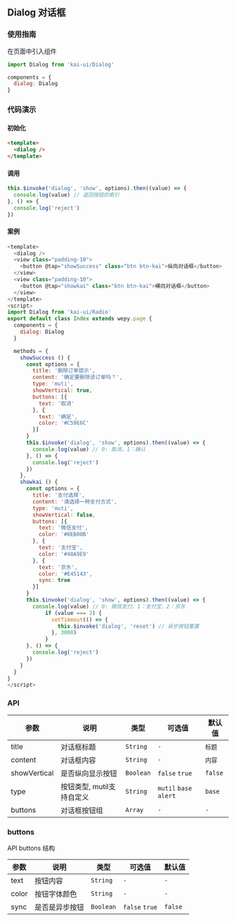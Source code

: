 ## Dialog 对话框

### 使用指南
在页面中引入组件
```javascript
import Dialog from 'kai-ui/Dialog'

components = {
  dialog: Dialog
}
```

### 代码演示

#### 初始化

```html
<template>
  <dialog />
</template>
```

#### 调用
```javascript
this.$invoke('dialog', 'show', options).then((value) => {
  console.log(value) // 返回按钮的索引
}, () => {
  console.log('reject')
})
```

#### 案例
```javascript
<template>
  <dialog />
  <view class="padding-10">
    <button @tap="showSuccess" class="btn btn-kai">纵向对话框</button>
  </view>
  <view class="padding-10">
    <button @tap="showkai" class="btn btn-kai">横向对话框</button>
  </view>
</template>
<script>
import Dialog from 'kai-ui/Radio'
export default class Index extends wepy.page {
  components = {
    dialog: Dialog
  }

  methods = {
    showSuccess () {
      const options = {
        title: '删除订单提示',
        content: '确定要删除该订单吗？',
        type: 'muti',
        showVertical: true,
        buttons: [{
          text: '取消'
        }, {
          text: '确定',
          color: '#C59E6C'
        }]
      }
      this.$invoke('dialog', 'show', options).then((value) => {
        console.log(value) // 0: 取消，1：确认
      }, () => {
        console.log('reject')
      })
    },
    showkai () {
      const options = {
        title: '支付选择',
        content: '请选择一种支付方式',
        type: 'muti',
        showVertical: false,
        buttons: [{
          text: '微信支付',
          color: '#0EB00B'
        }, {
          text: '支付宝',
          color: '#48A9E9'
        }, {
          text: '京东',
          color: '#E45143',
          sync: true
        }]
      }
      this.$invoke('dialog', 'show', options).then((value) => {
        console.log(value) // 0: 微信支付，1：支付宝，2：京东
            if (value === 2) {
              setTimeout(() => {
                this.$invoke('dialog', 'reset') // 异步按钮重置
              }, 3000)
            }
      }, () => {
        console.log('reject')
      })
    }
  }
}
</script>
```

### API

| 参数 | 说明 | 类型 | 可选值 | 默认值 |
|---------------------|----------------------------|-----------|-----------|-------------|
| title | 对话框标题 | `String` |`-` | `标题` |
| content | 对话框内容 | `String` |`-` | `内容` |
| showVertical | 是否纵向显示按钮 | `Boolean` |`false` `true` | `false` |
| type | 按钮类型, mutil支持自定义 | `String` |`mutil` `base` `alert` | `base` |
| buttons | 对话框按钮组 | `Array` |`-` | `-` |

### buttons
API buttons 结构

| 参数 | 说明 | 类型 | 可选值 | 默认值 |
|---------------------|----------------------------|-----------|-----------|-------------|
| text | 按钮内容 | `String` |`-` | `-` |
| color | 按钮字体颜色 | `String` |`-` | `-` |
| sync | 是否是异步按钮 | `Boolean` |`false` `true` | `false` |
